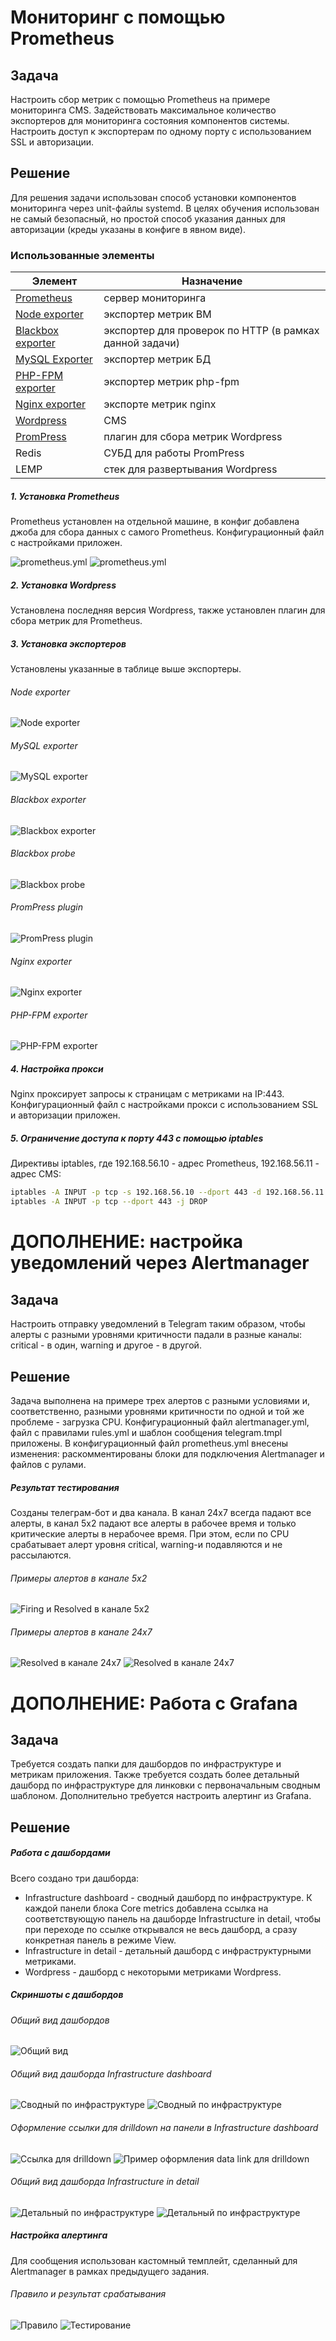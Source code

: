 # Мониторинг с помощью Prometheus

## Задача

Настроить сбор метрик с помощью Prometheus на примере мониторинга CMS. Задействовать максимальное количество экспортеров для мониторинга состояния компонентов системы. Настроить доступ к экспортерам по одному порту с использованием SSL и авторизации.

## Решение
Для решения задачи использован способ установки компонентов мониторинга через unit-файлы systemd. В целях обучения использован не самый безопасный, но простой способ указания данных для авторизации (креды указаны в конфиге в явном виде).

### Использованные элементы
| Элемент | Назначение |
| ------ | ------ |
| [Prometheus](https://github.com/prometheus/prometheus/releases/download/v2.53.4/prometheus-2.53.4.linux-amd64.tar.gz) | сервер мониторинга |
| [Node exporter](https://github.com/prometheus/node_exporter/releases/download/v1.9.1/node_exporter-1.9.1.linux-amd64.tar.gz) | экспортер метрик ВМ |
| [Blackbox exporter](https://github.com/prometheus/blackbox_exporter/releases/download/v0.26.0/blackbox_exporter-0.26.0.linux-amd64.tar.gz) | экспортер для проверок по HTTP (в рамках данной задачи) |
| [MySQL Exporter](https://github.com/prometheus/mysqld_exporter/releases/download/v0.17.2/mysqld_exporter-0.17.2.linux-amd64.tar.gz) | экспортер метрик БД |
| [PHP-FPM exporter](https://github.com/bakins/php-fpm-exporter/releases/download/v0.6.1/php-fpm-exporter.linux.amd64) | экспортер метрик php-fpm |
| [Nginx exporter](https://github.com/nginx/nginx-prometheus-exporter/releases/download/v1.4.1/nginx-prometheus-exporter_1.4.1_linux_amd64.tar.gz) | экспорте метрик nginx |
| [Wordpress](http://wordpress.org/latest.tar.gz) | CMS |
| [PromPress](https://downloads.wordpress.org/plugin/prompress.1.2.2.zip) | плагин для сбора метрик Wordpress |
| Redis | СУБД для работы PromPress |
| LEMP | стек для развертывания Wordpress |

##### 1. Установка Prometheus
Prometheus установлен на отдельной машине, в конфиг добавлена джоба для сбора данных с самого Prometheus. Конфигурационный файл с настройками приложен.

![prometheus.yml](images/prom1.JPG)
![prometheus.yml](images/prom2.JPG)

##### 2. Установка Wordpress
Установлена последняя версия Wordpress, также установлен плагин для сбора метрик для Prometheus.

##### 3. Установка экспортеров
Установлены указанные в таблице выше экспортеры.

###### Node exporter
![Node exporter](images/node.JPG)

###### MySQL exporter
![MySQL exporter](images/mysql.JPG)

###### Blackbox exporter
![Blackbox exporter](images/blackbox.JPG)

###### Blackbox probe
![Blackbox probe](images/probe.JPG)

###### PromPress plugin
![PromPress plugin](images/prompress.JPG)

###### Nginx exporter
![Nginx exporter](images/nginx.JPG)

###### PHP-FPM exporter
![PHP-FPM exporter](images/php-fpm.JPG)

##### 4. Настройка прокси
Nginx проксирует запросы к страницам с метриками на IP:443. Конфигурационный файл с настройками прокси с использованием SSL и авторизации приложен.

##### 5. Ограничение доступа к порту 443 с помощью iptables
Директивы iptables, где 192.168.56.10 - адрес Prometheus, 192.168.56.11 - адрес CMS:
```sh
iptables -A INPUT -p tcp -s 192.168.56.10 --dport 443 -d 192.168.56.11 -j ACCEPT
iptables -A INPUT -p tcp --dport 443 -j DROP
```

# ДОПОЛНЕНИЕ: настройка уведомлений через Alertmanager

## Задача
Настроить отправку уведомлений в Telegram таким образом, чтобы алерты с разными уровнями критичности падали в разные каналы: critical - в один, warning и другое - в другой.

## Решение
Задача выполнена на примере трех алертов с разными условиями и, соответственно, разными уровнями критичности по одной и той же проблеме - загрузка CPU.
Конфигурационный файл alertmanager.yml, файл с правилами rules.yml и шаблон сообщения telegram.tmpl приложены. В конфигурационный файл prometheus.yml внесены изменения: раскомментированы блоки для подключения Alertmanager и файлов с рулами.

##### Результат тестирования
Созданы телеграм-бот и два канала. В канал 24x7 всегда падают все алерты, в канал 5x2 падают все алерты в рабочее время и только критические алерты в нерабочее время. При этом, если по CPU срабатывает алерт уровня critical, warning-и подавляются и не рассылаются.

###### Примеры алертов в канале 5x2
![Firing и Resolved в канале 5x2](images/5x2.JPG)

###### Примеры алертов в канале 24x7
![Resolved в канале 24x7](images/24x7a.JPG)
![Resolved в канале 24x7](images/24x7r.JPG)

# ДОПОЛНЕНИЕ: Работа с Grafana

## Задача
Требуется создать папки для дашбордов по инфраструктуре и метрикам приложения. Также требуется создать более детальный дашборд по инфраструктуре для линковки с первоначальным сводным шаблоном. Дополнительно требуется настроить алертинг из Grafana.

## Решение

##### Работа с дашбордами
Всего создано три дашборда:
* Infrastructure dashboard - сводный дашборд по инфраструктуре. К каждой панели блока Core metrics добавлена ссылка на соответствующую панель на дашборде Infrastructure in detail, чтобы при переходе по ссылке открывался не весь дашборд, а сразу конкретная панель в режиме View.
* Infrastructure in detail - детальный дашборд с инфраструктурными метриками.
* Wordpress - дашборд с некоторыми метриками Wordpress.

##### Скриншоты с дашбордов

###### Общий вид дашбордов

![Общий вид](images/dashboards.JPG)

###### Общий вид дашборда Infrastructure dashboard

![Сводный по инфраструктуре](images/infra1.JPG)
![Сводный по инфраструктуре](images/infra2.JPG)

###### Оформление ссылки для drilldown на панели в Infrastructure dashboard

![Ссылка для drilldown](images/infra3.JPG)
![Пример оформления data link для drilldown](images/infra4.JPG)

###### Общий вид дашборда Infrastructure in detail

![Детальный по инфраструктуре](images/infrad1.JPG)
![Детальный по инфраструктуре](images/infrad2.JPG)

##### Настройка алертинга
Для сообщения использован кастомный темплейт, сделанный для Alertmanager в рамках предыдущего задания.

###### Правило и результат срабатывания

![Правило](images/rule.JPG)
![Тестирование](images/check.JPG)
